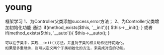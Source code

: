 # young
框架学习
1、为Controller父类添加success,error方法；
2、为Controller父类增加初始化功能
    通过:
    if(method_exists($this, '__init')){
        $this->__init();
    }
    或者
    if(method_exists($this, '__auto')){
        $this->__auto();
    }

    可以在子类中，实现__init()方法，并且对子类的相关动作进行初始化。
    如果是多重继承，则可以定义两个子类初始化的方法，来完成对应的功能。
